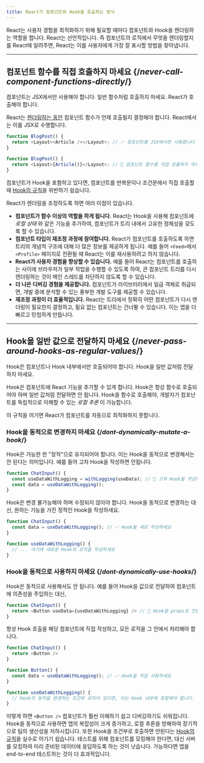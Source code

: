 ```yaml
---
title: React가 컴포넌트와 Hook을 호출하는 방식
---
```


<Intro>
React는 사용자 경험을 최적화하기 위해 필요할 때마다 컴포넌트와 Hook을 렌더링하는 역할을 합니다. React는 선언적입니다. 즉 컴포넌트의 로직에서 무엇을 렌더링할지를 React에 알려주면, React는 이를 사용자에게 가장 잘 표시할 방법을 찾아냅니다.
</Intro>

<InlineToc />

---

## 컴포넌트 함수를 직접 호출하지 마세요 {/*never-call-component-functions-directly*/}
컴포넌트는 JSX에서만 사용해야 합니다. 일반 함수처럼 호출하지 마세요. React가 호출해야 합니다.

React는 [렌더링하는 동안](/reference/rules/components-and-hooks-must-be-pure#how-does-react-run-your-code) 컴포넌트 함수가 언제 호출될지 결정해야 합니다. React에서는 이를 JSX로 수행합니다.

```js {2}
function BlogPost() {
  return <Layout><Article /></Layout>; // ✅ 컴포넌트를 JSX에서만 사용합니다
}
```

```js {2}
function BlogPost() {
  return <Layout>{Article()}</Layout>; // 🔴 컴포넌트 함수를 직접 호출하지 마세요
}
```

컴포넌트가 Hook을 포함하고 있다면, 컴포넌트를 반복문이나 조건문에서 직접 호출할 때 [Hook의 규칙](/reference/rules/rules-of-hooks)을 위반하기 쉽습니다.

React가 렌더링을 조정하도록 하면 여러 이점이 있습니다.

* **컴포넌트가 함수 이상의 역할을 하게 됩니다.** React는 Hook을 사용해 컴포넌트에 _로컬 상태_ 와 같은 기능을 추가하여, 컴포넌트가 트리 내에서 고유한 정체성을 갖도록 할 수 있습니다.
* **컴포넌트 타입이 재조정 과정에 참여합니다.** React가 컴포넌트를 호출하도록 하면 트리의 개념적 구조에 대해 더 많은 정보를 제공하게 됩니다. 예를 들어 `<Feed>`에서 `<Profile>` 페이지로 전환될 때 React는 이를 재사용하려고 하지 않습니다.
* **React가 사용자 경험을 향상할 수 있습니다.** 예를 들어 React는 컴포넌트를 호출하는 사이에 브라우저가 일부 작업을 수행할 수 있도록 하여, 큰 컴포넌트 트리를 다시 렌더링하는 것이 메인 스레드를 차단하지 않도록 할 수 있습니다.
* **더 나은 디버깅 경험을 제공합니다.** 컴포넌트가 라이브러리에서 일급 객체로 취급되면, 개발 중에 분석할 수 있는 풍부한 개발 도구를 제공할 수 있습니다.
* **재조정 과정이 더 효율적입니다.** React는 트리에서 정확히 어떤 컴포넌트가 다시 렌더링이 필요한지 결정하고, 필요 없는 컴포넌트는 건너뛸 수 있습니다. 이는 앱을 더 빠르고 민첩하게 만듭니다.

---

## Hook을 일반 값으로 전달하지 마세요 {/*never-pass-around-hooks-as-regular-values*/}

Hook은 컴포넌트나 Hook 내부에서만 호출되어야 합니다. Hook을 일반 값처럼 전달하지 마세요.

Hook은 컴포넌트에 React 기능을 추가할 수 있게 합니다. Hook은 항상 함수로 호출되어야 하며 일반 값처럼 전달하면 안 됩니다. Hook을 함수로 호출해야, 개발자가 컴포넌트를 독립적으로 이해할 수 있는 _로컬 추론_ 이 가능합니다. 

이 규칙을 어기면 React가 컴포넌트를 자동으로 최적화하지 못합니다.

### Hook을 동적으로 변경하지 마세요 {/*dont-dynamically-mutate-a-hook*/}

Hook은 가능한 한 "정적"으로 유지되어야 합니다. 이는 Hook을 동적으로 변경해서는 안 된다는 의미입니다. 예를 들어 고차 Hook을 작성하면 안됩니다.

```js {2}
function ChatInput() {
  const useDataWithLogging = withLogging(useData); // 🔴 고차 Hook을 작성하지 마세요
  const data = useDataWithLogging();
}
```

Hook은 변경 불가능해야 하며 수정되지 않아야 합니다. Hook을 동적으로 변경하는 대신, 원하는 기능을 가진 정적인 Hook을 작성하세요.

```js {2,6}
function ChatInput() {
  const data = useDataWithLogging(); // ✅ Hook을 새로 작성하세요
}

function useDataWithLogging() {
  // ... 여기에 새로운 Hook의 로직을 작성하세요
}
```

### Hook을 동적으로 사용하지 마세요 {/*dont-dynamically-use-hooks*/}

Hook은 동적으로 사용해서도 안 됩니다. 예를 들어 Hook을 값으로 전달하여 컴포넌트에 의존성을 주입하는 대신,

```js {2}
function ChatInput() {
  return <Button useData={useDataWithLogging} /> // 🔴 Hook을 props로 전달하지 마세요
}
```

항상 Hook 호출을 해당 컴포넌트에 직접 작성하고, 모든 로직을 그 안에서 처리해야 합니다.

```js {6}
function ChatInput() {
  return <Button />
}

function Button() {
  const data = useDataWithLogging(); // ✅ Hook을 직접 사용하세요
}

function useDataWithLogging() {
  // Hook의 동작을 변경하는 조건부 로직이 있다면, 이는 Hook 내부에 포함해야 합니다.
}
```

이렇게 하면 `<Button />` 컴포넌트가 훨씬 이해하기 쉽고 디버깅하기도 쉬워집니다. Hook을 동적으로 사용하면 앱의 복잡성이 크게 증가하고, 로컬 추론을 방해하여 장기적으로 팀의 생산성을 저하시킵니다. 또한 Hook을 조건부로 호출하면 안된다는 [Hook의 규칙](/reference/rules/rules-of-hooks)을 실수로 어기기 쉽습니다. 테스트를 위해 컴포넌트를 모킹해야 한다면, 대신 서버를 모킹하여 미리 준비된 데이터에 응답하도록 하는 것이 낫습니다. 가능하다면 앱을 end-to-end 테스트하는 것이 더 효과적입니다.
